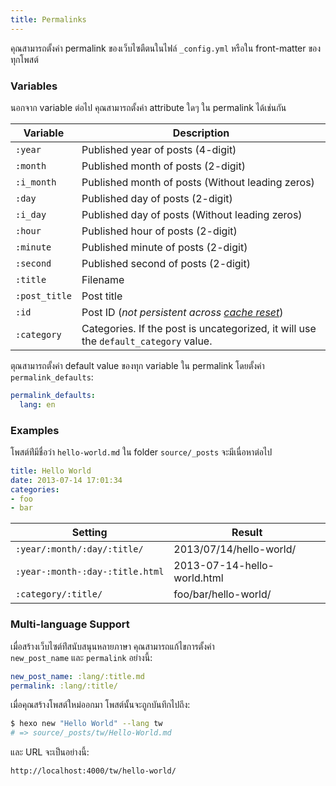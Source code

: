 ```yaml
---
title: Permalinks
---
```

คุณสามารถตั้งค่า permalink ของเว็บไซตืตนในไฟล์ `_config.yml` หรือใน 
front-matter ของทุกโพสต์

### Variables

นอกจาก variable  ต่อไป คุณสามารถตั้งค่า attribute ใดๆ ใน permalink ได้เช่นกัน

Variable | Description
--- | ---
`:year` | Published year of posts (4-digit)
`:month` | Published month of posts (2-digit)
`:i_month` | Published month of posts (Without leading zeros)
`:day` | Published day of posts (2-digit)
`:i_day` | Published day of posts (Without leading zeros)
`:hour` | Published hour of posts (2-digit)
`:minute` | Published minute of posts (2-digit)
`:second` | Published second of posts (2-digit)
`:title` | Filename
`:post_title` | Post title
`:id` | Post ID (_not persistent across [cache reset](/th/docs/commands#clean)_)
`:category` | Categories. If the post is uncategorized, it will use the `default_category` value.

ตุณสามารถตั้งค่า default value ของทุก variable ใน permalink โดยตั้งค่า 
`permalink_defaults`:

``` yaml
permalink_defaults:
  lang: en
```

### Examples

 โพสต์ท่ีมีชื่อว่า `hello-world.md` ใน  folder `source/_posts` จะมีเนื่อหาต่อไป 

``` yaml
title: Hello World
date: 2013-07-14 17:01:34
categories:
- foo
- bar
```

Setting | Result
--- | ---
`:year/:month/:day/:title/` | 2013/07/14/hello-world/
`:year-:month-:day-:title.html` | 2013-07-14-hello-world.html
`:category/:title/` | foo/bar/hello-world/

### Multi-language Support

เมื่อสร้างเว็บไซต์ท่ีสนับสนุนหลายภาษา คุณสามารถแก้ไขการตั้งค่า  
`new_post_name` และ  `permalink` อย่างนี้:

``` yaml
new_post_name: :lang/:title.md
permalink: :lang/:title/
```

เมื่อคุณสร้างโพสต์ใหม่ออกมา โพสต์นั้นจะถูกบันทึกไปถึง:

``` bash
$ hexo new "Hello World" --lang tw
# => source/_posts/tw/Hello-World.md
```

และ URL จะเป็นอย่างนี้:

``` plain
http://localhost:4000/tw/hello-world/
```
